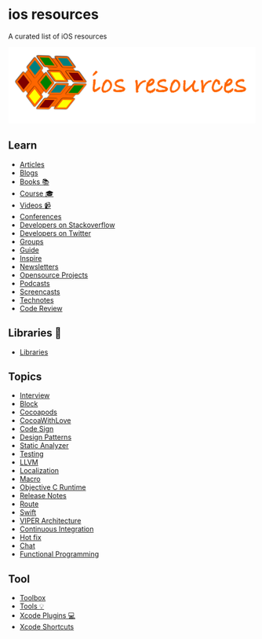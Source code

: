 ios resources
==
A curated list of iOS resources

![](ios-resources.png)

Learn
--
- [Articles](Learn/ios-articles.md)
- [Blogs](Learn/ios-blogs.md)
- [Books :books:](Learn/ios-books.md)
- [Course :mortar_board:](Learn/course.md)
- [Videos :video_camera:](Learn/ios-conf-videos.md)
- [Conferences](Learn/ios-conferences.md)
- [Developers on Stackoverflow](Learn/ios-developer-stackoverflow.md)
- [Developers on Twitter](Learn/ios-developer-twitter.md)
- [Groups](Learn/ios-group.md)
- [Guide](Learn/ios-guide.md)
- [Inspire](Learn/ios-inspire.md)
- [Newsletters](Learn/ios-newsletter.md)
- [Opensource Projects](Learn/ios-opensources.md)
- [Podcasts](Learn/ios-podcasts.md)
- [Screencasts](Learn/ios-screncast.md)
- [Technotes](Learn/ios-technotes.md)
- [Code Review](Learn/ios-code-review.md)

Libraries :rocket:
--
- [Libraries](Tool/ios-libraries.md)


Topics
--
- [Interview](Topics/interview.md)
- [Block](Topics/block.md)
- [Cocoapods](Topics/cocoapods.md)
- [CocoaWithLove](Topics/CocoaWithLove.md)
- [Code Sign](Topics/code-sign.md)
- [Design Patterns](Topics/design-patterns.md)
- [Static Analyzer](Topics/ios-static-analyzer.md)
- [Testing](Topics/ios-testing.md)
- [LLVM](Topics/llvm.md)
- [Localization](Topics/localization.md)
- [Macro](Topics/macros.md)
- [Objective C Runtime](Topics/objc-runtime.md)
- [Release Notes](Topics/release-notes.md)
- [Route](Topics/route.md)
- [Swift](Topics/swift.md)
- [VIPER Architecture](Topics/viper.md)
- [Continuous Integration](Topics/ci.md)
- [Hot fix](Topics/hotfix.md)
- [Chat](Topics/chat.md)
- [Functional Programming](Topics/functional_programming.md)

Tool
--
- [Toolbox](Tool/ios-toolbox.md)
- [Tools :bulb:](Tool/tools.md)
- [Xcode Plugins :computer:](Tool/xcode-plugins.md)
- [Xcode Shortcuts](Tool/xcode-shortcuts.md)

